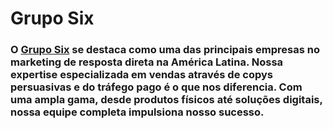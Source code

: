 # Grupo Six
### O [Grupo Six](https://ogruposix.com.br/) se destaca como uma das principais empresas no marketing de resposta direta na América Latina. Nossa expertise especializada em vendas através de copys persuasivas e do tráfego pago é o que nos diferencia. Com uma ampla gama, desde produtos físicos até soluções digitais, nossa equipe completa impulsiona nosso sucesso.
